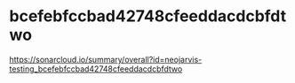# bcefebfccbad42748cfeeddacdcbfdtwo
https://sonarcloud.io/summary/overall?id=neojarvis-testing_bcefebfccbad42748cfeeddacdcbfdtwo
